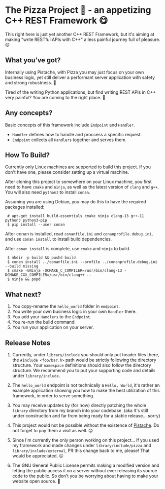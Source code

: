 # The Pizza Project 🍕 - an appetizing C++ REST Framework 😋

This right here is just yet another C++ REST Framework, but it's aiming at making "write RESTful APIs with C++" a less painful journey full of pleasure. 😊

## What you've got?

Internally using Pistache, with Pizza you may just focus on your own business logic, yet still deliver a performant server application with safety and strong robustness. 🍻

Tired of the writing Python applications, but find writing REST APIs in C++ very painful? You are coming to the right place. 🤫

## Any concepts?

Basic concepts of this framework include `Endpoint` and `Handler`.

 * `Handler` defines how to handle and proccess a specific request.
 * `Endpoint` collects all `Handlers` together and serves them.

## How To Build?

Currently only Linux machines are supported to build this project. If you don't have one, please consider setting up a virtual machine.

After cloning this project to somewhere on your Linux machine, you first need to have `cmake` and `ninja`, as well as the latest version of `clang` and `g++`. You will also need `python3` to install `conan`.

Assuming you are using Debian, you may do this to have the required packages installed:

```
 # apt-get install build-essentials cmake ninja clang-13 g++-11 python3 python3-pip
 $ pip install --user conan
```

After conan is installed, read `conanfile.ini` and `conanprofile.debug.ini`, and use `conan install` to install build dependencies.

After `conan install` is complete, use `cmake` and `ninja` to build.

```
 $ mkdir -p build && pushd build
 $ conan install ../conanfile.ini --profile ../conanprofile.debug.ini --build missing
 $ cmake -GNinja -DCMAKE_C_COMPILER=/usr/bin/clang-13 -DCMAKE_CXX_COMPILER=/usr/bin/clang++ ..
 $ ninja && popd
```

## What next?

 1. You copy-rename the `hello_world` folder in `endpoint`.
 2. You write your own business logic in your own `Handler` there.
 3. You add your `Handlers` to the `Endpoint`.
 5. You re-run the build command.
 6. You run your application on your server.

## Release Notes

 1. Currently, under `library/include` you should only put header files there, the `#include <foo/bar.h>` path would be strictly following the directory structure. Your `namespace` definitions should also follow the directory structure. We recommend you to put your supporting code and details under `library/include`.

 2. The `hello_world` endpoint is not technically a `Hello, World`, it's rather an example application showing you how to make the best utilization of this framework, in order to serve something.

 3. You may receive updates by (for now) directly patching the whole `library` directory from my branch into your codebase. (aka It's still under construction and far from being ready for a stable release... sorry)

 4. This project would not be possible without the existence of [Pistache](https://github.com/pistacheio/pistache). Do not forget to pay them a visit as well. 😊

 5. Since I'm currently the only person working on this project... If you used my framework and made changes under `library/include/pizza` and `library/include/external`, PR this change back to me, please! That would be appreciated. 😖

 6. The GNU General Public License permits making a modified version and letting the public access it on a server without ever releasing its source code to the public. So don't you be worrying about having to make your website open source. 🤫
